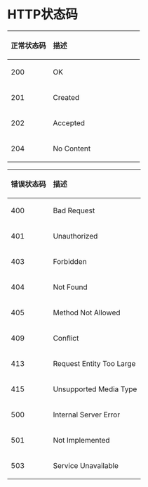 # HTTP状态码<a name="ZH-CN_TOPIC_0065827313"></a>

<a name="zh-cn_topic_0057973167_table48365715151533"></a>
<table><thead align="left"><tr id="zh-cn_topic_0057973167_row59330525151533"><th class="cellrowborder" valign="top" width="31.77%" id="mcps1.1.3.1.1"><p id="zh-cn_topic_0057973167_p15165511151545"><a name="zh-cn_topic_0057973167_p15165511151545"></a><a name="zh-cn_topic_0057973167_p15165511151545"></a>正常状态码</p>
</th>
<th class="cellrowborder" valign="top" width="68.23%" id="mcps1.1.3.1.2"><p id="zh-cn_topic_0057973167_p52429700151545"><a name="zh-cn_topic_0057973167_p52429700151545"></a><a name="zh-cn_topic_0057973167_p52429700151545"></a>描述</p>
</th>
</tr>
</thead>
<tbody><tr id="zh-cn_topic_0057973167_row12292938151533"><td class="cellrowborder" valign="top" width="31.77%" headers="mcps1.1.3.1.1 "><p id="zh-cn_topic_0057973167_p56904934151542"><a name="zh-cn_topic_0057973167_p56904934151542"></a><a name="zh-cn_topic_0057973167_p56904934151542"></a>200</p>
</td>
<td class="cellrowborder" valign="top" width="68.23%" headers="mcps1.1.3.1.2 "><p id="zh-cn_topic_0057973167_p39395831151542"><a name="zh-cn_topic_0057973167_p39395831151542"></a><a name="zh-cn_topic_0057973167_p39395831151542"></a>OK</p>
</td>
</tr>
<tr id="zh-cn_topic_0057973167_row12140043151533"><td class="cellrowborder" valign="top" width="31.77%" headers="mcps1.1.3.1.1 "><p id="zh-cn_topic_0057973167_p57512728151542"><a name="zh-cn_topic_0057973167_p57512728151542"></a><a name="zh-cn_topic_0057973167_p57512728151542"></a>201</p>
</td>
<td class="cellrowborder" valign="top" width="68.23%" headers="mcps1.1.3.1.2 "><p id="zh-cn_topic_0057973167_p57188979151542"><a name="zh-cn_topic_0057973167_p57188979151542"></a><a name="zh-cn_topic_0057973167_p57188979151542"></a>Created</p>
</td>
</tr>
<tr id="zh-cn_topic_0057973167_row18097829151533"><td class="cellrowborder" valign="top" width="31.77%" headers="mcps1.1.3.1.1 "><p id="zh-cn_topic_0057973167_p35980387151542"><a name="zh-cn_topic_0057973167_p35980387151542"></a><a name="zh-cn_topic_0057973167_p35980387151542"></a>202</p>
</td>
<td class="cellrowborder" valign="top" width="68.23%" headers="mcps1.1.3.1.2 "><p id="zh-cn_topic_0057973167_p15559304151542"><a name="zh-cn_topic_0057973167_p15559304151542"></a><a name="zh-cn_topic_0057973167_p15559304151542"></a>Accepted</p>
</td>
</tr>
<tr id="zh-cn_topic_0057973167_row65616984151533"><td class="cellrowborder" valign="top" width="31.77%" headers="mcps1.1.3.1.1 "><p id="zh-cn_topic_0057973167_p18358279151542"><a name="zh-cn_topic_0057973167_p18358279151542"></a><a name="zh-cn_topic_0057973167_p18358279151542"></a>204</p>
</td>
<td class="cellrowborder" valign="top" width="68.23%" headers="mcps1.1.3.1.2 "><p id="zh-cn_topic_0057973167_p52992374151542"><a name="zh-cn_topic_0057973167_p52992374151542"></a><a name="zh-cn_topic_0057973167_p52992374151542"></a>No Content</p>
</td>
</tr>
</tbody>
</table>

<a name="zh-cn_topic_0057973167_table28267100"></a>
<table><thead align="left"><tr id="zh-cn_topic_0057973167_row30325805"><th class="cellrowborder" valign="top" width="31.680000000000003%" id="mcps1.1.3.1.1"><p id="zh-cn_topic_0057973167_p40471155"><a name="zh-cn_topic_0057973167_p40471155"></a><a name="zh-cn_topic_0057973167_p40471155"></a>错误状态码</p>
</th>
<th class="cellrowborder" valign="top" width="68.32000000000001%" id="mcps1.1.3.1.2"><p id="zh-cn_topic_0057973167_p56938129"><a name="zh-cn_topic_0057973167_p56938129"></a><a name="zh-cn_topic_0057973167_p56938129"></a>描述</p>
</th>
</tr>
</thead>
<tbody><tr id="zh-cn_topic_0057973167_row48585776"><td class="cellrowborder" valign="top" width="31.680000000000003%" headers="mcps1.1.3.1.1 "><p id="zh-cn_topic_0057973167_p43133816"><a name="zh-cn_topic_0057973167_p43133816"></a><a name="zh-cn_topic_0057973167_p43133816"></a>400</p>
</td>
<td class="cellrowborder" valign="top" width="68.32000000000001%" headers="mcps1.1.3.1.2 "><p id="zh-cn_topic_0057973167_p4178192"><a name="zh-cn_topic_0057973167_p4178192"></a><a name="zh-cn_topic_0057973167_p4178192"></a>Bad Request</p>
</td>
</tr>
<tr id="zh-cn_topic_0057973167_row37603729"><td class="cellrowborder" valign="top" width="31.680000000000003%" headers="mcps1.1.3.1.1 "><p id="zh-cn_topic_0057973167_p26003237"><a name="zh-cn_topic_0057973167_p26003237"></a><a name="zh-cn_topic_0057973167_p26003237"></a>401</p>
</td>
<td class="cellrowborder" valign="top" width="68.32000000000001%" headers="mcps1.1.3.1.2 "><p id="zh-cn_topic_0057973167_p25887453"><a name="zh-cn_topic_0057973167_p25887453"></a><a name="zh-cn_topic_0057973167_p25887453"></a>Unauthorized</p>
</td>
</tr>
<tr id="zh-cn_topic_0057973167_row31660490"><td class="cellrowborder" valign="top" width="31.680000000000003%" headers="mcps1.1.3.1.1 "><p id="zh-cn_topic_0057973167_p14362932"><a name="zh-cn_topic_0057973167_p14362932"></a><a name="zh-cn_topic_0057973167_p14362932"></a>403</p>
</td>
<td class="cellrowborder" valign="top" width="68.32000000000001%" headers="mcps1.1.3.1.2 "><p id="zh-cn_topic_0057973167_p22546871"><a name="zh-cn_topic_0057973167_p22546871"></a><a name="zh-cn_topic_0057973167_p22546871"></a>Forbidden</p>
</td>
</tr>
<tr id="zh-cn_topic_0057973167_row1595249"><td class="cellrowborder" valign="top" width="31.680000000000003%" headers="mcps1.1.3.1.1 "><p id="zh-cn_topic_0057973167_p62106315"><a name="zh-cn_topic_0057973167_p62106315"></a><a name="zh-cn_topic_0057973167_p62106315"></a>404</p>
</td>
<td class="cellrowborder" valign="top" width="68.32000000000001%" headers="mcps1.1.3.1.2 "><p id="zh-cn_topic_0057973167_p64555601"><a name="zh-cn_topic_0057973167_p64555601"></a><a name="zh-cn_topic_0057973167_p64555601"></a>Not Found</p>
</td>
</tr>
<tr id="zh-cn_topic_0057973167_row44129505"><td class="cellrowborder" valign="top" width="31.680000000000003%" headers="mcps1.1.3.1.1 "><p id="zh-cn_topic_0057973167_p17720149"><a name="zh-cn_topic_0057973167_p17720149"></a><a name="zh-cn_topic_0057973167_p17720149"></a>405</p>
</td>
<td class="cellrowborder" valign="top" width="68.32000000000001%" headers="mcps1.1.3.1.2 "><p id="zh-cn_topic_0057973167_p26045994"><a name="zh-cn_topic_0057973167_p26045994"></a><a name="zh-cn_topic_0057973167_p26045994"></a>Method Not Allowed</p>
</td>
</tr>
<tr id="zh-cn_topic_0057973167_row33087360"><td class="cellrowborder" valign="top" width="31.680000000000003%" headers="mcps1.1.3.1.1 "><p id="zh-cn_topic_0057973167_p62830537"><a name="zh-cn_topic_0057973167_p62830537"></a><a name="zh-cn_topic_0057973167_p62830537"></a>409</p>
</td>
<td class="cellrowborder" valign="top" width="68.32000000000001%" headers="mcps1.1.3.1.2 "><p id="zh-cn_topic_0057973167_p56108742"><a name="zh-cn_topic_0057973167_p56108742"></a><a name="zh-cn_topic_0057973167_p56108742"></a>Conflict</p>
</td>
</tr>
<tr id="zh-cn_topic_0057973167_row35216636"><td class="cellrowborder" valign="top" width="31.680000000000003%" headers="mcps1.1.3.1.1 "><p id="zh-cn_topic_0057973167_p33975267"><a name="zh-cn_topic_0057973167_p33975267"></a><a name="zh-cn_topic_0057973167_p33975267"></a>413</p>
</td>
<td class="cellrowborder" valign="top" width="68.32000000000001%" headers="mcps1.1.3.1.2 "><p id="zh-cn_topic_0057973167_p533234"><a name="zh-cn_topic_0057973167_p533234"></a><a name="zh-cn_topic_0057973167_p533234"></a>Request Entity Too Large</p>
</td>
</tr>
<tr id="zh-cn_topic_0057973167_row4799113"><td class="cellrowborder" valign="top" width="31.680000000000003%" headers="mcps1.1.3.1.1 "><p id="zh-cn_topic_0057973167_p53183848"><a name="zh-cn_topic_0057973167_p53183848"></a><a name="zh-cn_topic_0057973167_p53183848"></a>415</p>
</td>
<td class="cellrowborder" valign="top" width="68.32000000000001%" headers="mcps1.1.3.1.2 "><p id="zh-cn_topic_0057973167_p12924420"><a name="zh-cn_topic_0057973167_p12924420"></a><a name="zh-cn_topic_0057973167_p12924420"></a>Unsupported Media Type</p>
</td>
</tr>
<tr id="zh-cn_topic_0057973167_row49210916"><td class="cellrowborder" valign="top" width="31.680000000000003%" headers="mcps1.1.3.1.1 "><p id="zh-cn_topic_0057973167_p26661221"><a name="zh-cn_topic_0057973167_p26661221"></a><a name="zh-cn_topic_0057973167_p26661221"></a>500</p>
</td>
<td class="cellrowborder" valign="top" width="68.32000000000001%" headers="mcps1.1.3.1.2 "><p id="zh-cn_topic_0057973167_p12075287"><a name="zh-cn_topic_0057973167_p12075287"></a><a name="zh-cn_topic_0057973167_p12075287"></a>Internal Server Error</p>
</td>
</tr>
<tr id="zh-cn_topic_0057973167_row41568721"><td class="cellrowborder" valign="top" width="31.680000000000003%" headers="mcps1.1.3.1.1 "><p id="zh-cn_topic_0057973167_p11623279"><a name="zh-cn_topic_0057973167_p11623279"></a><a name="zh-cn_topic_0057973167_p11623279"></a>501</p>
</td>
<td class="cellrowborder" valign="top" width="68.32000000000001%" headers="mcps1.1.3.1.2 "><p id="zh-cn_topic_0057973167_p1961553"><a name="zh-cn_topic_0057973167_p1961553"></a><a name="zh-cn_topic_0057973167_p1961553"></a>Not Implemented</p>
</td>
</tr>
<tr id="zh-cn_topic_0057973167_row17653984"><td class="cellrowborder" valign="top" width="31.680000000000003%" headers="mcps1.1.3.1.1 "><p id="zh-cn_topic_0057973167_p20686563"><a name="zh-cn_topic_0057973167_p20686563"></a><a name="zh-cn_topic_0057973167_p20686563"></a>503</p>
</td>
<td class="cellrowborder" valign="top" width="68.32000000000001%" headers="mcps1.1.3.1.2 "><p id="zh-cn_topic_0057973167_p64998944"><a name="zh-cn_topic_0057973167_p64998944"></a><a name="zh-cn_topic_0057973167_p64998944"></a>Service Unavailable</p>
</td>
</tr>
</tbody>
</table>

